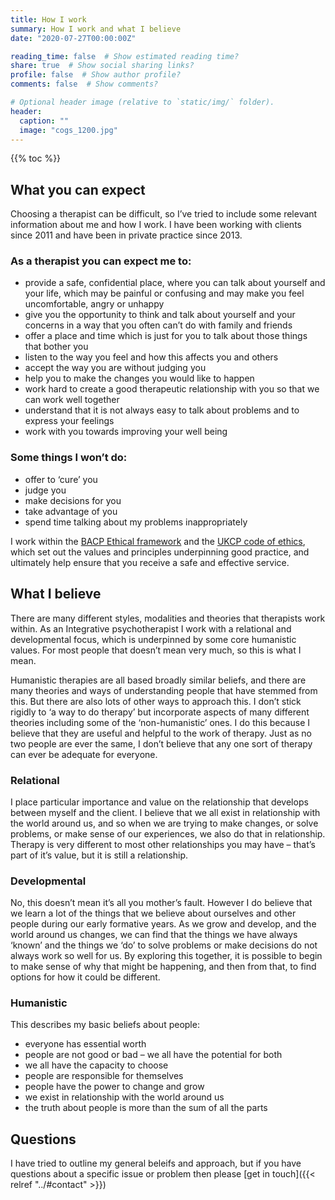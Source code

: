```yaml
---
title: How I work
summary: How I work and what I believe
date: "2020-07-27T00:00:00Z"

reading_time: false  # Show estimated reading time?
share: true  # Show social sharing links?
profile: false  # Show author profile?
comments: false  # Show comments?

# Optional header image (relative to `static/img/` folder).
header:
  caption: ""
  image: "cogs_1200.jpg"
---
```

{{% toc %}}

## What you can expect
Choosing a therapist can be difficult, so I’ve tried to include some relevant information about me and how I work.  I have been working with clients since 2011 and have been in private practice since 2013.

### As a therapist you can expect me to:

- provide a safe, confidential place, where you can talk about yourself and your life, which may be painful or confusing and may make you feel uncomfortable, angry or unhappy
- give you the opportunity to think and talk about yourself and your concerns in a way that you often can’t do with family and friends
- offer a place and time which is just for you to talk about those things that bother you
- listen to the way you feel and how this affects you and others
- accept the way you are without judging you
- help you to make the changes you would like to happen
- work hard to create a good therapeutic relationship with you so that we can work well together
- understand that it is not always easy to talk about problems and to express your feelings
- work with you towards improving your well being

### Some things I won’t do:

- offer to ‘cure’ you
- judge you
- make decisions for you
- take advantage of you
- spend time talking about my problems inappropriately

I work within the [BACP Ethical framework](https://www.bacp.co.uk/events-and-resources/ethics-and-standards/ethical-framework-for-the-counselling-professions/) and the [UKCP code of ethics](https://www.psychotherapy.org.uk/registers-standards/standards-guidance-and-policies/), which set out the values and principles underpinning good practice, and ultimately help ensure that you receive a safe and effective service.

## What I believe

There are many different styles, modalities and theories that therapists work within.  As an Integrative psychotherapist I work with a relational and developmental focus, which is underpinned by some core humanistic values.  For most people that doesn’t mean very much, so this is what I mean.

Humanistic therapies are all based broadly similar beliefs, and there are many theories and ways of understanding people that have stemmed from this.  But there are also lots of other ways to approach this.  I don’t stick rigidly to ‘a way to do therapy’ but incorporate aspects of many different theories including some of the ‘non-humanistic’ ones.  I do this because I believe that they are useful and helpful to the work of therapy.  Just as no two people are ever the same, I don’t believe that any one sort of therapy can ever be adequate for everyone.

### Relational

I place particular importance and value on the relationship that develops between myself and the client.  I believe that we all exist in relationship with the world around us, and so when we are trying to make changes, or solve problems, or make sense of our experiences, we also do that in relationship.  Therapy is very different to most other relationships you may have – that’s part of it’s value, but it is still a relationship.

### Developmental

No, this doesn’t mean it’s all you mother’s fault.  However I do believe that we learn a lot of the things that we believe about ourselves and other people during our early formative years.  As we grow and develop, and the world around us changes, we can find that the things we have always ‘known’ and the things we ‘do’ to solve problems or make decisions do not always work so well for us.  By exploring this together, it is possible to begin to make sense of why that might be happening, and then from that, to find options for how it could be different.

### Humanistic

This describes my basic beliefs about people:

- everyone has essential worth
- people are not good or bad – we all have the potential for both
- we all have the capacity to choose
- people are responsible for themselves
- people have the power to change and grow
- we exist in relationship with the world around us
- the truth about people is more than the sum of all the parts

## Questions
I have tried to outline my general beleifs and approach, but if you have questions about a specific issue or problem then please [get in touch]({{< relref "../#contact" >}})
